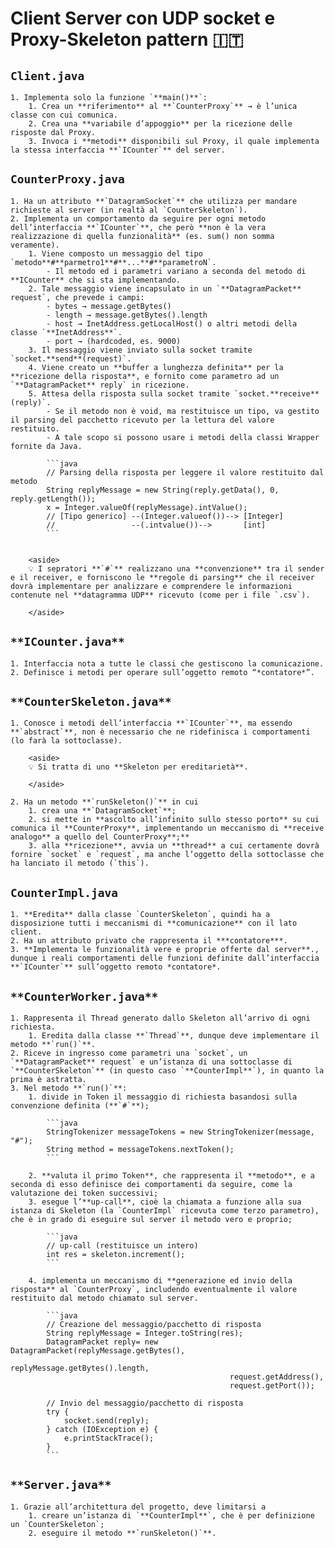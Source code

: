 # Client Server con UDP socket e Proxy-Skeleton pattern 🇮🇹
## **`Client.java`**
    1. Implementa solo la funzione `**main()**`:
        1. Crea un **riferimento** al **`CounterProxy`** → è l’unica classe con cui comunica.
        2. Crea una **variabile d’appoggio** per la ricezione delle risposte dal Proxy.
        3. Invoca i **metodi** disponibili sul Proxy, il quale implementa la stessa interfaccia **`ICounter`** del server.
## **`CounterProxy.java`**
    1. Ha un attributo **`DatagramSocket`** che utilizza per mandare richieste al server (in realtà al `CounterSkeleton`).
    2. Implementa un comportamento da seguire per ogni metodo dell’interfaccia **`ICounter`**, che però **non è la vera realizzazione di quella funzionalità** (es. sum() non somma veramente).
        1. Viene composto un messaggio del tipo `metodo**#**parmetro1**#**...**#**parametroN`.
            - Il metodo ed i parametri variano a seconda del metodo di **ICounter** che si sta implementando.
        2. Tale messaggio viene incapsulato in un `**DatagramPacket** request`, che prevede i campi:
            - bytes → message.getBytes()
            - length → message.getBytes().length
            - host → InetAddress.getLocalHost() o altri metodi della classe `**InetAddress**`.
            - port → (hardcoded, es. 9000)
        3. Il messaggio viene inviato sulla socket tramite `socket.**send**(request)`.
        4. Viene creato un **buffer a lunghezza definita** per la **ricezione della risposta**, e fornito come parametro ad un `**DatagramPacket** reply` in ricezione.
        5. Attesa della risposta sulla socket tramite `socket.**receive**(reply)`.
            - Se il metodo non è void, ma restituisce un tipo, va gestito il parsing del pacchetto ricevuto per la lettura del valore restituito.
            - A tale scopo si possono usare i metodi della classi Wrapper fornite da Java.
            
            ```java
            // Parsing della risposta per leggere il valore restituito dal metodo
            String replyMessage = new String(reply.getData(), 0, reply.getLength());
            x = Integer.valueOf(replyMessage).intValue();
            // [Tipo generico] --(Integer.valueof())--> [Integer]
            //                 --(.intvalue())-->       [int]
            ```
            
        
        <aside>
        💡 I sepratori **`#`** realizzano una **convenzione** tra il sender e il receiver, e forniscono le **regole di parsing** che il receiver dovrà implementare per analizzare e comprendere le informazioni contenute nel **datagramma UDP** ricevuto (come per i file `.csv`).
        
        </aside>
        
## `**ICounter.java**`
    1. Interfaccia nota a tutte le classi che gestiscono la comunicazione.
    2. Definisce i metodi per operare sull’oggetto remoto “*contatore*”.
## `**CounterSkeleton.java**`
    1. Conosce i metodi dell’interfaccia **`ICounter`**, ma essendo **`abstract`**, non è necessario che ne ridefinisca i comportamenti (lo farà la sottoclasse).
        
        <aside>
        💡 Si tratta di uno **Skeleton per ereditarietà**.
        
        </aside>
        
    2. Ha un metodo **`runSkeleton()`** in cui
        1. crea una **`DatagramSocket`**;
        2. si mette in **ascolto all’infinito sullo stesso porto** su cui comunica il **CounterProxy**, implementando un meccanismo di **receive analogo** a quello del CounterProxy**;**
        3. alla **ricezione**, avvia un **thread** a cui certamente dovrà fornire `socket` e `request`, ma anche l’oggetto della sottoclasse che ha lanciato il metodo (`this`).
## **`CounterImpl.java`**
    1. **Eredita** dalla classe `CounterSkeleton`, quindi ha a disposizione tutti i meccanismi di **comunicazione** con il lato client.
    2. Ha un attributo privato che rappresenta il ***contatore***.
    3. **Implementa le funzionalità vere e proprie offerte dal server**., dunque i reali comportamenti delle funzioni definite dall’interfaccia **`ICounter`** sull’oggetto remoto *contatore*.
## `**CounterWorker.java**`
    1. Rappresenta il Thread generato dallo Skeleton all’arrivo di ogni richiesta.
        1. Eredita dalla classe **`Thread`**, dunque deve implementare il metodo **`run()`**.
    2. Riceve in ingresso come parametri una `socket`, un `**DatagramPacket** request` e un’istanza di una sottoclasse di `**CounterSkeleton`** (in questo caso `**CounterImpl**`), in quanto la prima è astratta.
    3. Nel metodo **`run()`**:
        1. divide in Token il messaggio di richiesta basandosi sulla convenzione definita (**`#`**);
            
            ```java
            StringTokenizer messageTokens = new StringTokenizer(message, "#");
            String method = messageTokens.nextToken();
            ```
            
        2. **valuta il primo Token**, che rappresenta il **metodo**, e a seconda di esso definisce dei comportamenti da seguire, come la valutazione dei token successivi;
        3. esegue l’**up-call**, cioè la chiamata a funzione alla sua istanza di Skeleton (la `CounterImpl` ricevuta come terzo parametro), che è in grado di eseguire sul server il metodo vero e proprio;
            
            ```java
            // up-call (restituisce un intero)
            int res = skeleton.increment();
            ```
            
        4. implementa un meccanismo di **generazione ed invio della risposta** al `CounterProxy`, includendo eventualmente il valore restituito dal metodo chiamato sul server.
            
            ```java
            // Creazione del messaggio/pacchetto di risposta
            String replyMessage = Integer.toString(res);
            DatagramPacket reply= new DatagramPacket(replyMessage.getBytes(),
                                                     replyMessage.getBytes().length,
                                                     request.getAddress(),
                                                     request.getPort());
            
            // Invio del messaggio/pacchetto di risposta
            try {
                socket.send(reply);
            } catch (IOException e) {
                e.printStackTrace();
            }
            ```
## `**Server.java**`
    1. Grazie all’architettura del progetto, deve limitarsi a
        1. creare un’istanza di `**CounterImpl**`, che è per definizione un `CounterSkeleton`;
        2. eseguire il metodo **`runSkeleton()`**.
